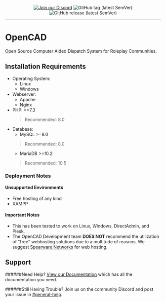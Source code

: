 <p align="center">
<a rel="noopener" href="http://discord.io/opencadproject"><img alt="Join our Discord" src="https://img.shields.io/discord/352884538676084756?style=for-the-badge"></a>
<img alt="GitHub tag (latest SemVer)" src="https://img.shields.io/github/v/tag/opencad-app/opencad-php?style=for-the-badge">
<img alt="GitHub release (latest SemVer)" src="https://img.shields.io/github/v/release/opencad-app/opencad-php?style=for-the-badge">
</p>

-------------------

# OpenCAD
Open Source Computer Aided Dispatch System for Roleplay Communities.

## Installation Requirements
* Operating System: 
	* Linux
	* Windows
* Webserver:
	* Apache
	* Nginx
* PHP: >=7.3
	>Recommended: 8.0
* Database:
	* MySQL >=8.0
	>Recommended: 8.0
	* MariaDB >=10.2
	>Recommended: 10.5

### Deployment Notes

#### Unsupported Environments
* Free hosting of any kind
* XAMPP

#### Important Notes
* This has been tested to work on Linux, Windows, DirectAdmin, and Plesk.
* The OpenCAD Development team **DOES NOT** recommend the utilization of "free" webhosting solutions due to a multitude of reasons.
We suggest [Spearware Networks](https://spearwarenetworks.com/web-hosting) for web hosting.

## Support

######Need Help?
[View our Documentation](https://docs.opencad.io) which has all the documentation you need.

######Still Having Trouble?
Join us on the community Discord and post your issue in [#general-help](http://discord.io/opencadproject).
